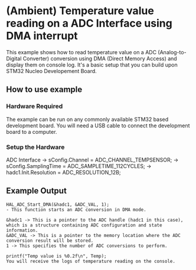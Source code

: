 # (Ambient) Temperature value reading on a ADC Interface using DMA interrupt

This example shows how to read temperature value on a ADC (Analog-to-Digital Converter) conversion using DMA (Direct Memory Access) and display them on console log. It's a basic setup that you can build upon STM32 Nucleo Developement Board. 

## How to use example

### Hardware Required

The example can be run on any commonly available STM32 based development board. You will need a USB cable to connect the
development board to a computer.

### Setup the Hardware

ADC Interface -> sConfig.Channel = ADC_CHANNEL_TEMPSENSOR;
              -> sConfig.SamplingTime = ADC_SAMPLETIME_112CYCLES;
              -> hadc1.Init.Resolution = ADC_RESOLUTION_12B;

## Example Output

````
HAL_ADC_Start_DMA(&hadc1, &ADC_VAL, 1);
- This function starts an ADC conversion in DMA mode.

&hadc1 -> This is a pointer to the ADC handle (hadc1 in this case), which is a structure containing ADC configuration and state information.
&ADC_VAL -> This is a pointer to the memory location where the ADC conversion result will be stored.
1 -> This specifies the number of ADC conversions to perform.

printf("Temp value is %0.2f\n", Temp);
You will receive the logs of temperature reading on the console.

````
